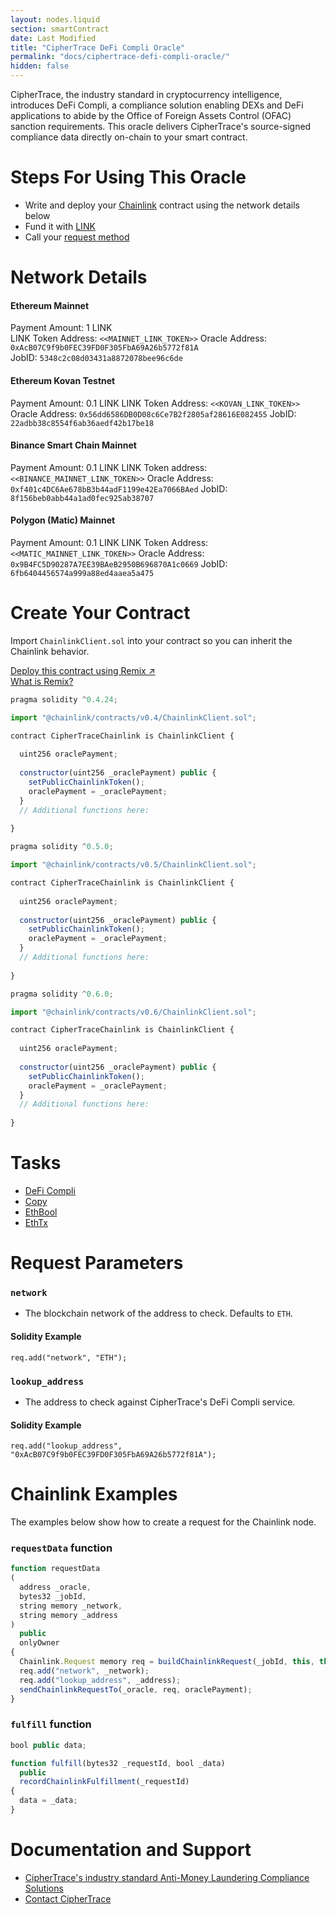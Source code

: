 ```yaml
---
layout: nodes.liquid
section: smartContract
date: Last Modified
title: "CipherTrace DeFi Compli Oracle"
permalink: "docs/ciphertrace-defi-compli-oracle/"
hidden: false
---
```

CipherTrace, the industry standard in cryptocurrency intelligence, introduces DeFi Compli, a compliance solution enabling DEXs and DeFi applications to abide by the Office of Foreign Assets Control (OFAC) sanction requirements. This oracle delivers CipherTrace's source-signed compliance data directly on-chain to your smart contract.

# Steps For Using This Oracle

- Write and deploy your [Chainlink](../example-walkthrough) contract using the network details below
- Fund it with [LINK](../link-token-contracts)
- Call your [request method](#section-chainlink-examples)

# Network Details

#### Ethereum Mainnet
Payment Amount: 1 LINK  
LINK Token Address: `<<MAINNET_LINK_TOKEN>>` 
Oracle Address: `0xAcB07C9f9b0FEC39FD0F305FbA69A26b5772f81A`  
JobID: `5348c2c08d03431a8872078bee96c6de`  

#### Ethereum Kovan Testnet
Payment Amount: 0.1  LINK
LINK Token Address: `<<KOVAN_LINK_TOKEN>>`
Oracle Address: `0x56dd6586DB0D08c6Ce7B2f2805af28616E082455`
JobID: `22adbb38c8554f6ab36aedf42b17be18`

#### Binance Smart Chain Mainnet
Payment Amount: 0.1 LINK
LINK Token address:`<<BINANCE_MAINNET_LINK_TOKEN>>`
Oracle Address: `0xf401c4DC6Ae678bB3b44adF1199e42Ea7066BAed`
JobID: `8f156beb0abb44a1ad0fec925ab38707`

#### Polygon (Matic) Mainnet
Payment Amount: 0.1 LINK
LINK Token Address: `<<MATIC_MAINNET_LINK_TOKEN>>`
Oracle Address: `0x9B4FC5D90287A7EE39BAeB2950B696870A1c0669`
JobID: `6fb6404456574a999a88ed4aaea5a475`

# Create Your Contract

Import `ChainlinkClient.sol` into your contract so you can inherit the Chainlink behavior.

<div class="row text-center center">
<div class="col-xs-12 col-md-6 col-md-offset-3">
<a href="https://remix.ethereum.org/#version=soljson-v0.6.7+commit.b8d736ae.js&optimize=false&evmVersion=null&gist=b5dc74da23d7f76877c885b3fff1c99b" target="_blank" class="cl-button--ghost solidity-tracked">Deploy this contract using Remix ↗</a>
</div>
<div class="col-xs-12 col-md-6 col-md-offset-3">
<a href="https://docs.chain.link/docs/example-walkthrough" target="_blank">What is Remix?</a>
</div>
</div>

```javascript Solidity 4
pragma solidity ^0.4.24;

import "@chainlink/contracts/v0.4/ChainlinkClient.sol";

contract CipherTraceChainlink is ChainlinkClient {
  
  uint256 oraclePayment;
  
  constructor(uint256 _oraclePayment) public {
    setPublicChainlinkToken();
    oraclePayment = _oraclePayment;
  }
  // Additional functions here:
  
}
```
```javascript Solidity 5
pragma solidity ^0.5.0;

import "@chainlink/contracts/v0.5/ChainlinkClient.sol";

contract CipherTraceChainlink is ChainlinkClient {
  
  uint256 oraclePayment;
  
  constructor(uint256 _oraclePayment) public {
    setPublicChainlinkToken();
    oraclePayment = _oraclePayment;
  }
  // Additional functions here:
  
}
```
```javascript Solidity 6
pragma solidity ^0.6.0;

import "@chainlink/contracts/v0.6/ChainlinkClient.sol";

contract CipherTraceChainlink is ChainlinkClient {
  
  uint256 oraclePayment;
  
  constructor(uint256 _oraclePayment) public {
    setPublicChainlinkToken();
    oraclePayment = _oraclePayment;
  }
  // Additional functions here:
  
}
```

# Tasks
* <a href="https://market.link/adapters/2569675e-97d5-491d-ae75-2f895ffd950e/data-sources" target="_blank">DeFi Compli</a>
* [Copy](../adapters#copy)
* [EthBool](../adapters#ethbool)
* [EthTx](../adapters#ethtx)

# Request Parameters
### `network`
- The blockchain network of the address to check. Defaults to `ETH`.
#### Solidity Example
`req.add("network", "ETH");`
### `lookup_address`
- The address to check against CipherTrace's DeFi Compli service.
#### Solidity Example
`req.add("lookup_address", "0xAcB07C9f9b0FEC39FD0F305FbA69A26b5772f81A");`

# Chainlink Examples

The examples below show how to create a request for the Chainlink node.

### `requestData` function

```javascript
function requestData
(
  address _oracle,
  bytes32 _jobId,
  string memory _network,
  string memory _address
)
  public
  onlyOwner
{
  Chainlink.Request memory req = buildChainlinkRequest(_jobId, this, this.fulfill.selector);
  req.add("network", _network);
  req.add("lookup_address", _address);
  sendChainlinkRequestTo(_oracle, req, oraclePayment);
}
```
### `fulfill` function

```javascript
bool public data;

function fulfill(bytes32 _requestId, bool _data)
  public
  recordChainlinkFulfillment(_requestId)
{
  data = _data;
}
```

# Documentation and Support
- <a href="https://ciphertrace.com/aml-for-cryptocurrencies" target="_blank">CipherTrace's industry standard Anti-Money Laundering Compliance Solutions</a>
- <a href="https://ciphertrace.com/contact" target="_blank">Contact CipherTrace</a>